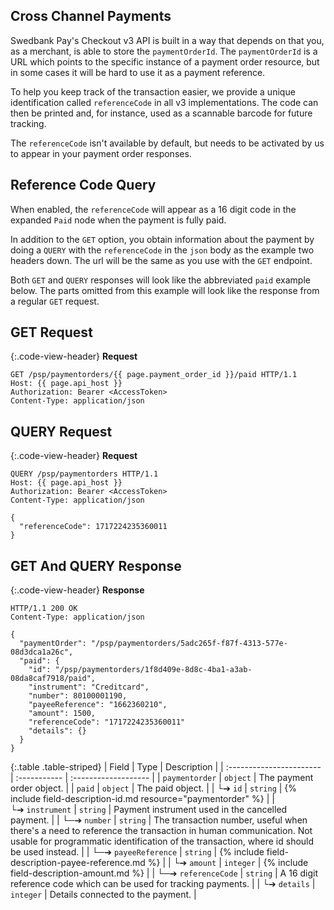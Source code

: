 ## Cross Channel Payments

Swedbank Pay's Checkout v3 API is built in a way that depends on that you, as a
merchant, is able to store the `paymentOrderId`. The `paymentOrderId` is a URL
which points to the specific instance of a payment order resource, but in some
cases it will be hard to use it as a payment reference.

To help you keep track of the transaction easier, we provide a unique
identification called `referenceCode` in all v3 implementations. The code can
then be printed and, for instance, used as a scannable barcode for future
tracking.

The `referenceCode` isn't available by default, but needs to be activated by us
to appear in your payment order responses.

## Reference Code Query

When enabled, the `referenceCode` will appear as a 16 digit code in the expanded
`Paid` node when the payment is fully paid.

In addition to the `GET` option, you obtain information about the payment by
doing a `QUERY` with the `referenceCode` in the `json` body as the example two
headers down. The url will be the same as you use with the `GET` endpoint.

Both `GET` and `QUERY` responses will look like the abbreviated `paid`
example below. The parts omitted from this example will look like the response
from a regular `GET` request.

## GET Request

{:.code-view-header}
**Request**

```http
GET /psp/paymentorders/{{ page.payment_order_id }}/paid HTTP/1.1
Host: {{ page.api_host }}
Authorization: Bearer <AccessToken>
Content-Type: application/json
```

## QUERY Request

{:.code-view-header}
**Request**

```http
QUERY /psp/paymentorders HTTP/1.1
Host: {{ page.api_host }}
Authorization: Bearer <AccessToken>
Content-Type: application/json

{
  "referenceCode": 1717224235360011
}

```

## GET And QUERY Response

{:.code-view-header}
**Response**

```http
HTTP/1.1 200 OK
Content-Type: application/json

{
  "paymentOrder": "/psp/paymentorders/5adc265f-f87f-4313-577e-08d3dca1a26c",
  "paid": {
    "id": "/psp/paymentorders/1f8d409e-8d8c-4ba1-a3ab-08da8caf7918/paid",
    "instrument": "Creditcard",
    "number": 80100001190,
    "payeeReference": "1662360210",
    "amount": 1500,
    "referenceCode": "1717224235360011"
    "details": {}
  }
}
```

{:.table .table-striped}
| Field                    | Type         | Description                                                                                                                                                                                                               |
| :----------------------- | :----------- | :------------------- |
| `paymentorder`           | `object`     | The payment order object.                      |
| `paid`                | `object`     | The paid object.                     |
| └➔&nbsp;`id`             | `string`     | {% include field-description-id.md resource="paymentorder" %}  |
| └➔&nbsp;`instrument`             | `string`     | Payment instrument used in the cancelled payment. |
| └─➔&nbsp;`number`         | `string`  | The transaction number, useful when there's a need to reference the transaction in human communication. Not usable for programmatic identification of the transaction, where id should be used instead. |
| └─➔&nbsp;`payeeReference`          | `string` | {% include field-description-payee-reference.md %} |
| └➔&nbsp;`amount`                   | `integer`    | {% include field-description-amount.md %}                                            |
| └─➔&nbsp;`referenceCode`          | `string` | A 16 digit reference code which can be used for tracking payments.  |
| └➔&nbsp;`details`                   | `integer`    | Details connected to the payment. |
